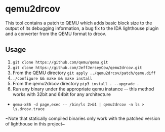 # qemu2drcov
This tool contains a patch to QEMU which adds basic block size to the output of its debugging information, a bug fix to the IDA lighthouse plugin and a converter from the QEMU format to drcov.

## Usage
1. ```git clone https://github.com/qemu/qemu.git```
2. ```git clone https://github.com/JeffJerseyCow/qemu2drcov.git```
3. From the QEMU directory ```git apply ../qemu2drcov/patch/qemu.diff```
4. ```./configure && make && make install```
5. From the qemu2drcov directory ```pip3 install . --upgrade .```
6. Run any binary under the appropriate qemu instance -- this method works with 32bit and 64bit for any architecture
  - ```qemu-x86 -d page,exec -- /bin/ls 2>&1 | qemu2drcov -n ls > ls.drcov.trace```

~Note that statically compiled binaries only work with the patched version of lighthouse in this project~


